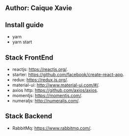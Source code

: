 ## Author: Caique Xavie

## Install guide
* yarn
* yarn start

## Stack FrontEnd
* reactjs: https://reactjs.org/.
* starter: https://github.com/facebook/create-react-app.
* redux: https://redux.js.org/.
* material-ui: http://www.material-ui.com/#/.
* axios http: https://github.com/axios/axios.
* momentjs: https://momentjs.com/.
* numeraljs: http://numeraljs.com/.


## Stack Backend
* RabbitMq: https://www.rabbitmq.com/.
